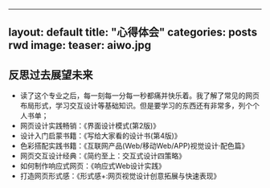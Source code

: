 ---
layout: default
title:  "心得体会"
categories: posts rwd
image:
  teaser: aiwo.jpg
  ---
##   反思过去展望未来
-   读了这个专业之后，每一刻每一分每一秒都痛并快乐着。我了解了常见的网页布局形式，学习交互设计等基础知识。但是要学习的东西还有非常多，列个个人书单；
- 网页设计实践畅销：《界面设计模式(第2版)》
- 设计入门启蒙书籍：《写给大家看的设计书(第4版)》
- 色彩搭配实践书籍：《互联网产品(Web/移动Web/APP)视觉设计·配色篇》
- 网页交互设计经典：《简约至上：交互式设计四策略》
- 如何制作响应式网页：《响应式Web设计实践》
- 打造网页形式感：《形式感+:网页视觉设计创意拓展与快速表现》